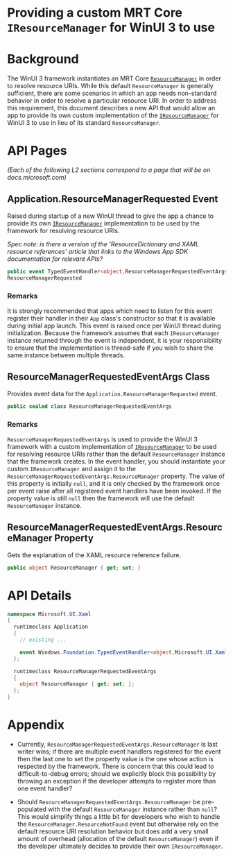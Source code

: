 Providing a custom MRT Core `IResourceManager` for WinUI 3 to use
===

# Background

The WinUI 3 framework instantiates an MRT Core [`ResourceManager`](https://learn.microsoft.com/en-us/windows/windows-app-sdk/api/winrt/microsoft.windows.applicationmodel.resources.resourcemanager?view=windows-app-sdk-1.2)
in order to resolve resource URIs. While this default `ResourceManager` is generally sufficient, 
there are some scenarios in which an app needs non-standard behavior in order to resolve a
particular resource URI. In order to address this requirement, this document describes a new
API that would allow an app to provide its own custom implementation of the [`IResourceManager`](https://learn.microsoft.com/en-us/windows/windows-app-sdk/api/winrt/microsoft.windows.applicationmodel.resources.iresourcemanager?view=windows-app-sdk-1.2)
for WinUI 3 to use in lieu of its standard `ResourceManager`.

# API Pages

_(Each of the following L2 sections correspond to a page that will be on docs.microsoft.com)_

## Application.ResourceManagerRequested Event

Raised during startup of a new WinUI thread to give the app a chance to provide its own [`IResourceManager`](https://learn.microsoft.com/en-us/windows/windows-app-sdk/api/winrt/microsoft.windows.applicationmodel.resources.iresourcemanager?view=windows-app-sdk-1.2)
implementation to be used by the framework for resolving resource URIs.

_Spec note: is there a version of the 'ResourceDictionary and XAML resource references' article that 
links to the Windows App SDK documentation for relevant APIs?_

```c#
public event TypedEventHandler<object,ResourceManagerRequestedEventArgs> 
ResourceManagerRequested

```

### Remarks

It is strongly recommended that apps which need to listen for this event register their handler in their `App` 
class's constructor so that it is available during initial app launch. This event is raised once per WinUI
thread during initialization. Because the framework assumes that each `IResourceManager` instance returned
through the event is independent, it is your responsibility to ensure that the implementation is thread-safe
if you wish to share the same instance between multiple threads.



## ResourceManagerRequestedEventArgs Class

Provides event data for the `Application.ResourceManagerRequested` event.

```c#
public sealed class ResourceManagerRequestedEventArgs
```

### Remarks

`ResourceManagerRequestedEventArgs` is used to provide the WinUI 3 framework with a custom implementation
of [`IResourceManager`](https://learn.microsoft.com/en-us/windows/windows-app-sdk/api/winrt/microsoft.windows.applicationmodel.resources.iresourcemanager?view=windows-app-sdk-1.2)
to be used for resolving resource URIs rather than the default `ResourceManager` instance that the framework
creates. In the event handler, you should instantiate your custom `IResourceManager` and assign it to the
`ResourceManagerRequestedEventArgs.ResourceManager` property. The value of this property is initially
`null`, and it is only checked by the framework once per event raise after all registered event handlers have
been invoked. If the property value is still `null` then the framework will use the default `ResourceManager`
instance.


## ResourceManagerRequestedEventArgs.ResourceManager Property

Gets the explanation of the XAML resource reference failure.

```c#
public object ResourceManager { get; set; }
```


# API Details
```c#
namespace Microsoft.UI.Xaml
{
  runtimeclass Application
  {
    // existing ...

    event Windows.Foundation.TypedEventHandler<object,Microsoft.UI.Xaml.ResourceManagerRequestedEventArgs> ResourceManagerRequested;
  };

  runtimeclass ResourceManagerRequestedEventArgs
  {
    object ResourceManager { get; set; };
  };
}

```


# Appendix

- Currently, `ResourceManagerRequestedEventArgs.ResourceManager` is last writer wins; if there are multiple event handlers
registered for the event then the last one to set the property value is the one whose action is respected by the framework.
There is concern that this could lead to difficult-to-debug errors; should we explicitly block this possibility by throwing an
exception if the developer attempts to register more than one event handler?

- Should `ResourceManagerRequestedEventArgs.ResourceManager` be pre-populated with the default `ResourceManager` instance
rather than `null`? This would simplify things a little bit for developers who wish to handle the `ResourceManager.ResourceNotFound`
event but otherwise rely on the default resource URI resolution behavior but does add a very small amount of overhead (allocation of
the default `ResourceManager`) even if the developer ultimately decides to provide their own `IResourceManager`.
